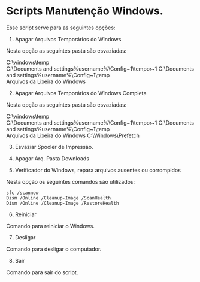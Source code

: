 # Scripts Manutenção Windows.


Esse script serve para as seguintes opções:

1. Apagar Arquivos Temporários do Windows

  Nesta opção as seguintes pasta são esvaziadas: 
  
  C:\windows\temp\
  C:\Documents and settings\%username%\Config~1\tempor~1
  C:\Documents and settings\%username%\Config~1\temp  
  Arquivos da Lixeira do Windows
  
2. Apagar Arquivos Temporários do Windows Completa

  Nesta opção as seguintes pasta são esvaziadas: 
  
  C:\windows\temp\
  C:\Documents and settings\%username%\Config~1\tempor~1
  C:\Documents and settings\%username%\Config~1\temp  
  Arquivos da Lixeira do Windows
  C:\Windows\Prefetch  
  
3. Esvaziar Spooler de Impressão.

4. Apagar Arq. Pasta Downloads

5. Verificador do Windows, repara arquivos ausentes ou corrompidos

  Nesta opção os seguintes comandos são utilizados: 
  
    sfc /scannow
    Dism /Online /Cleanup-Image /ScanHealth
    Dism /Online /Cleanup-Image /RestoreHealth
    
6. Reiniciar

  Comando para reiniciar o Windows.

7. Desligar

  Comando para desligar o computador.

8. Sair 

  Comando para sair do script.  
